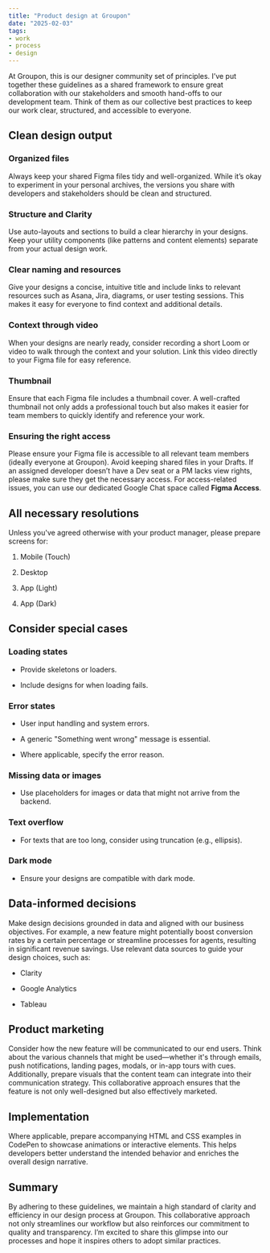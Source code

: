 ```yaml
---
title: "Product design at Groupon"
date: "2025-02-03"
tags:
- work
- process
- design
---
```


At Groupon, this is our designer community set of principles. I’ve put together these guidelines as a shared framework to ensure great collaboration with our stakeholders and smooth hand-offs to our development team. Think of them as our collective best practices to keep our work clear, structured, and accessible to everyone.

## Clean design output

### Organized files

Always keep your shared Figma files tidy and well-organized. While it’s okay to experiment in your personal archives, the versions you share with developers and stakeholders should be clean and structured.

### Structure and Clarity

Use auto-layouts and sections to build a clear hierarchy in your designs. Keep your utility components (like patterns and content elements) separate from your actual design work.

### Clear naming and resources

Give your designs a concise, intuitive title and include links to relevant resources such as Asana, Jira, diagrams, or user testing sessions. This makes it easy for everyone to find context and additional details.

### Context through video

When your designs are nearly ready, consider recording a short Loom or video to walk through the context and your solution. Link this video directly to your Figma file for easy reference.

### Thumbnail

Ensure that each Figma file includes a thumbnail cover. A well-crafted thumbnail not only adds a professional touch but also makes it easier for team members to quickly identify and reference your work.

### Ensuring the right access

Please ensure your Figma file is accessible to all relevant team members (ideally everyone at Groupon). Avoid keeping shared files in your Drafts. If an assigned developer doesn’t have a Dev seat or a PM lacks view rights, please make sure they get the necessary access. For access-related issues, you can use our dedicated Google Chat space called **Figma Access**.

## All necessary resolutions

Unless you've agreed otherwise with your product manager, please prepare screens for:

1. Mobile (Touch)

1. Desktop

1. App (Light)

1. App (Dark)

## Consider special cases

### Loading states

- Provide skeletons or loaders.

- Include designs for when loading fails.

### Error states

- User input handling and system errors. 

- A generic "Something went wrong" message is essential.

- Where applicable, specify the error reason.

### **Missing data or images**

- Use placeholders for images or data that might not arrive from the backend.

### Text overflow

- For texts that are too long, consider using truncation (e.g., ellipsis).

### Dark mode

- Ensure your designs are compatible with dark mode.

## Data-informed decisions

Make design decisions grounded in data and aligned with our business objectives. For example, a new feature might potentially boost conversion rates by a certain percentage or streamline processes for agents, resulting in significant revenue savings. Use relevant data sources to guide your design choices, such as:

- Clarity

- Google Analytics

- Tableau

## Product marketing

Consider how the new feature will be communicated to our end users. Think about the various channels that might be used—whether it's through emails, push notifications, landing pages, modals, or in-app tours with cues. Additionally, prepare visuals that the content team can integrate into their communication strategy. This collaborative approach ensures that the feature is not only well-designed but also effectively marketed.

## Implementation

Where applicable, prepare accompanying HTML and CSS examples in CodePen to showcase animations or interactive elements. This helps developers better understand the intended behavior and enriches the overall design narrative.

## Summary

By adhering to these guidelines, we maintain a high standard of clarity and efficiency in our design process at Groupon. This collaborative approach not only streamlines our workflow but also reinforces our commitment to quality and transparency. I’m excited to share this glimpse into our processes and hope it inspires others to adopt similar practices.








